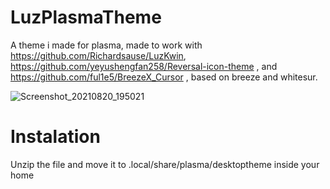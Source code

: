 # LuzPlasmaTheme
A theme i made for plasma, made to work with https://github.com/Richardsause/LuzKwin, https://github.com/yeyushengfan258/Reversal-icon-theme , and https://github.com/ful1e5/BreezeX_Cursor , based on breeze and whitesur.

![Screenshot_20210820_195021](https://user-images.githubusercontent.com/89277764/130300606-070c074b-8b99-496b-b7c8-03f572f41e0a.png)

# Instalation

Unzip the file and move it to .local/share/plasma/desktoptheme inside your home

